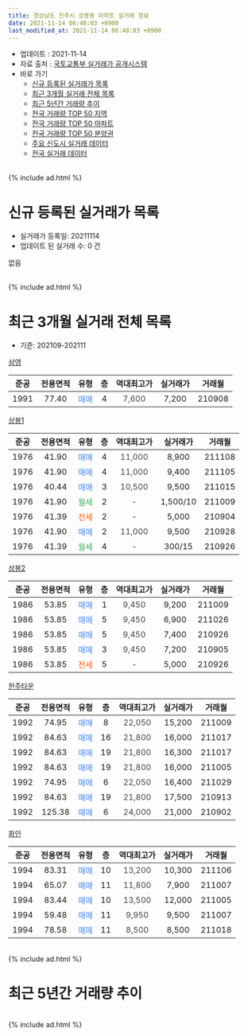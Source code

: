 ```yaml
---
title: 경상남도 진주시 상봉동 아파트 실거래 정보
date: 2021-11-14 06:48:03 +0900
last_modified_at: 2021-11-14 06:48:03 +0900
---
```


* 업데이트 : 2021-11-14
* 자료 출처 : [국토교통부 실거래가 공개시스템](http://rt.molit.go.kr)
* 바로 가기
    * [신규 등록된 실거래가 목록](#신규-등록된-실거래가-목록)
    * [최근 3개월 실거래 전체 목록](#최근-3개월-실거래-전체-목록)
    * [최근 5년간 거래량 추이](#최근-5년간-거래량-추이)
    * [전국 거래량 TOP 50 지역](https://inasie.github.io/apt-trade-info/최근-3개월-전국에서-가장-거래가-많이-발생한-지역)
    * [전국 거래량 TOP 50 아파트](https://inasie.github.io/apt-trade-info/최근-3개월-전국에서-가장-거래가-많이-발생한-아파트)
    * [전국 거래량 TOP 50 분양권](https://inasie.github.io/apt-trade-info/최근-3개월-전국에서-가장-거래가-많이-발생한-분양권)
    * [주요 신도시 실거래 데이터](https://inasie.github.io/apt-trade-info/주요-신도시)
    * [전국 실거래 데이터](https://inasie.github.io/apt-trade-info/전국)
<br>
{% include ad.html %}
<br>

# 신규 등록된 실거래가 목록
* 실거래가 등록일: 20211114
* 업데이트 된 실거래 수: 0 건

없음

<br>
{% include ad.html %}
<br>

# 최근 3개월 실거래 전체 목록
* 기준: 202109-202111


[삼영](https://search.naver.com/search.naver?query=%EA%B2%BD%EC%83%81%EB%82%A8%EB%8F%84+%EC%A7%84%EC%A3%BC%EC%8B%9C+%EC%83%81%EB%B4%89%EB%8F%99+%EC%82%BC%EC%98%81)

|준공|전용면적|유형|층|역대최고가|실거래가|거래월|
|:---:|:---:|:---:|:---:|:---:|:---:|:---:|
|1991|77.40|<span style="color:#4285f3">매매</span>|4|<span style="color:#444444">7,600</span>|7,200|210908|

[상봉1](https://search.naver.com/search.naver?query=%EA%B2%BD%EC%83%81%EB%82%A8%EB%8F%84+%EC%A7%84%EC%A3%BC%EC%8B%9C+%EC%83%81%EB%B4%89%EB%8F%99+%EC%83%81%EB%B4%891)

|준공|전용면적|유형|층|역대최고가|실거래가|거래월|
|:---:|:---:|:---:|:---:|:---:|:---:|:---:|
|1976|41.90|<span style="color:#4285f3">매매</span>|4|<span style="color:#444444">11,000</span>|8,900|211108|
|1976|41.90|<span style="color:#4285f3">매매</span>|4|<span style="color:#444444">11,000</span>|9,400|211105|
|1976|40.44|<span style="color:#4285f3">매매</span>|3|<span style="color:#444444">10,500</span>|9,500|211015|
|1976|41.90|<span style="color:#34a853">월세</span>|2|<span style="color:#444444">-</span>|1,500/10|211009|
|1976|41.39|<span style="color:#ff5a00">전세</span>|2|<span style="color:#444444">-</span>|5,000|210904|
|1976|41.90|<span style="color:#4285f3">매매</span>|2|<span style="color:#444444">11,000</span>|9,500|210928|
|1976|41.39|<span style="color:#34a853">월세</span>|4|<span style="color:#444444">-</span>|300/15|210926|

[상봉2](https://search.naver.com/search.naver?query=%EA%B2%BD%EC%83%81%EB%82%A8%EB%8F%84+%EC%A7%84%EC%A3%BC%EC%8B%9C+%EC%83%81%EB%B4%89%EB%8F%99+%EC%83%81%EB%B4%892)

|준공|전용면적|유형|층|역대최고가|실거래가|거래월|
|:---:|:---:|:---:|:---:|:---:|:---:|:---:|
|1986|53.85|<span style="color:#4285f3">매매</span>|1|<span style="color:#444444">9,450</span>|9,200|211009|
|1986|53.85|<span style="color:#4285f3">매매</span>|5|<span style="color:#444444">9,450</span>|6,900|211026|
|1986|53.85|<span style="color:#4285f3">매매</span>|5|<span style="color:#444444">9,450</span>|7,400|210926|
|1986|53.85|<span style="color:#4285f3">매매</span>|3|<span style="color:#444444">9,450</span>|7,200|210905|
|1986|53.85|<span style="color:#ff5a00">전세</span>|5|<span style="color:#444444">-</span>|5,000|210926|

[한주타운](https://search.naver.com/search.naver?query=%EA%B2%BD%EC%83%81%EB%82%A8%EB%8F%84+%EC%A7%84%EC%A3%BC%EC%8B%9C+%EC%83%81%EB%B4%89%EB%8F%99+%ED%95%9C%EC%A3%BC%ED%83%80%EC%9A%B4)

|준공|전용면적|유형|층|역대최고가|실거래가|거래월|
|:---:|:---:|:---:|:---:|:---:|:---:|:---:|
|1992|74.95|<span style="color:#4285f3">매매</span>|8|<span style="color:#444444">22,050</span>|15,200|211009|
|1992|84.63|<span style="color:#4285f3">매매</span>|16|<span style="color:#444444">21,800</span>|16,000|211017|
|1992|84.63|<span style="color:#4285f3">매매</span>|19|<span style="color:#444444">21,800</span>|16,300|211017|
|1992|84.63|<span style="color:#4285f3">매매</span>|19|<span style="color:#444444">21,800</span>|16,000|211005|
|1992|74.95|<span style="color:#4285f3">매매</span>|6|<span style="color:#444444">22,050</span>|16,400|211029|
|1992|84.63|<span style="color:#4285f3">매매</span>|19|<span style="color:#444444">21,800</span>|17,500|210913|
|1992|125.38|<span style="color:#4285f3">매매</span>|6|<span style="color:#444444">24,000</span>|21,000|210902|

[화인](https://search.naver.com/search.naver?query=%EA%B2%BD%EC%83%81%EB%82%A8%EB%8F%84+%EC%A7%84%EC%A3%BC%EC%8B%9C+%EC%83%81%EB%B4%89%EB%8F%99+%ED%99%94%EC%9D%B8)

|준공|전용면적|유형|층|역대최고가|실거래가|거래월|
|:---:|:---:|:---:|:---:|:---:|:---:|:---:|
|1994|83.31|<span style="color:#4285f3">매매</span>|10|<span style="color:#444444">13,200</span>|10,300|211106|
|1994|65.07|<span style="color:#4285f3">매매</span>|11|<span style="color:#444444">11,800</span>|7,900|211007|
|1994|83.44|<span style="color:#4285f3">매매</span>|10|<span style="color:#444444">13,500</span>|12,000|211005|
|1994|59.48|<span style="color:#4285f3">매매</span>|11|<span style="color:#444444">9,950</span>|9,500|211007|
|1994|78.58|<span style="color:#4285f3">매매</span>|11|<span style="color:#444444">8,500</span>|8,500|211018|


<br>
{% include ad.html %}
<br>

# 최근 5년간 거래량 추이


<div style="width:100%;">
    <canvas id="deal_progress" height="200"></canvas>
</div>

<script>
new Chart(document.getElementById("deal_progress"), {
    type: 'line',
    data: {
        labels: ['201611','201612','201701','201702','201703','201704','201705','201706','201707','201708','201709','201710','201711','201712','201801','201802','201803','201804','201805','201806','201807','201808','201809','201810','201811','201812','201901','201902','201903','201904','201905','201906','201907','201908','201909','201910','201911','201912','202001','202002','202003','202004','202005','202006','202007','202008','202009','202010','202011','202012','202101','202102','202103','202104','202105','202106','202107','202108','202109','202110','202111'],
        datasets: [{
            label: '매매',
            pointRadius: 1,
            data: [11, 8, 8, 12, 19, 10, 10, 5, 6, 4, 6, 5, 14, 9, 28, 12, 21, 10, 8, 8, 6, 5, 6, 7, 6, 7, 3, 8, 8, 2, 6, 4, 9, 5, 4, 5, 9, 5, 8, 9, 4, 4, 5, 8, 13, 12, 15, 10, 16, 56, 37, 20, 22, 29, 18, 21, 27, 8, 6, 12, 3],
            borderColor: "rgba(255, 201, 14, 1)",
            backgroundColor: "rgba(255, 201, 14, 0.5)",
            fill: false,
            lineTension: 0
        },{
            label: '전월세',
            pointRadius: 1,
            data: [2, 5, 4, 6, 5, 2, 1, 2, 1, 0, 1, 1, 5, 4, 6, 3, 4, 1, 2, 1, 2, 0, 1, 2, 4, 2, 5, 3, 6, 1, 6, 1, 4, 4, 3, 4, 0, 3, 2, 3, 0, 1, 2, 1, 1, 1, 4, 3, 0, 3, 2, 3, 6, 4, 12, 5, 6, 1, 3, 1, 0],
            borderColor: "rgba(0, 141, 185, 1)",
            backgroundColor: "rgba(0, 141, 185, 0.5)",
            fill: false,
            lineTension: 0
        }
        ]
    },
    options: {
        responsive: true,
        title: {
            display: false
        },
        tooltips: {
            mode: 'index',
            intersect: false
        },
        hover: {
            mode: 'nearest',
            intersect: true
        },
        scales: {
            xAxes: [{
                display: true,
                scaleLabel: {
                    display: true,
                    labelString: '년/월'
                }
            }],
            yAxes: [{
                display: true,
                ticks: {
                    suggestedMin: 0,
                },
                scaleLabel: {
                    display: true,
                    labelString: '실거래 수'
                }
            }]
        }
    }
});

</script>


<br>
{% include ad.html %}
<br>

